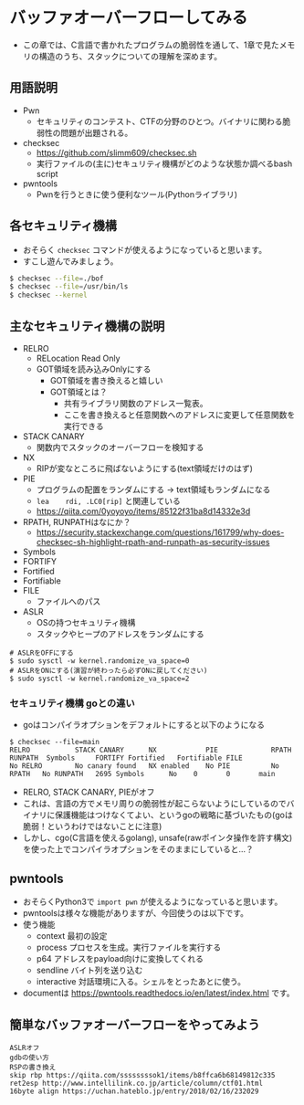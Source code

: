 # バッファオーバーフローしてみる
- この章では、C言語で書かれたプログラムの脆弱性を通して、1章で見たメモリの構造のうち、スタックについての理解を深めます。

## 用語説明
- Pwn
  - セキュリティのコンテスト、CTFの分野のひとつ。バイナリに関わる脆弱性の問題が出題される。
- checksec
  - https://github.com/slimm609/checksec.sh
  - 実行ファイルの(主に)セキュリティ機構がどのような状態か調べるbash script
- pwntools
  - Pwnを行うときに使う便利なツール(Pythonライブラリ)

## 各セキュリティ機構
- おそらく `checksec` コマンドが使えるようになっていると思います。
- すこし遊んでみましょう。
```bash
$ checksec --file=./bof
$ checksec --file=/usr/bin/ls
$ checksec --kernel
```

<!-- TODO -->
<!-- http://sig.tsg.ne.jp/sig-ctf-2017/pwn/2017/05/26/Easy-Pwn.html -->
<!-- https://miso-24.hatenablog.com/entry/2019/10/16/021321 -->
## 主なセキュリティ機構の説明
- RELRO
  - RELocation Read Only
  - GOT領域を読み込みOnlyにする
    - GOT領域を書き換えると嬉しい
    - GOT領域とは？
      - 共有ライブラリ関数のアドレス一覧表。
      - ここを書き換えると任意関数へのアドレスに変更して任意関数を実行できる
- STACK CANARY
  - 関数内でスタックのオーバーフローを検知する
- NX
  - RIPが変なところに飛ばないようにする(text領域だけのはず)
- PIE
  - プログラムの配置をランダムにする -> text領域もランダムになる
  - `lea	rdi, .LC0[rip]` と関連している
  - https://qiita.com/0yoyoyo/items/85122f31ba8d14332e3d
- RPATH, RUNPATHはなにか？
  - https://security.stackexchange.com/questions/161799/why-does-checksec-sh-highlight-rpath-and-runpath-as-security-issues
- Symbols
- FORTIFY
- Fortified
- Fortifiable
- FILE
  - ファイルへのパス
- ASLR
  - OSの持つセキュリティ機構
  - スタックやヒープのアドレスをランダムにする

```
# ASLRをOFFにする
$ sudo sysctl -w kernel.randomize_va_space=0
# ASLRをONにする(演習が終わったら必ずONに戻してください)
$ sudo sysctl -w kernel.randomize_va_space=2
```

### セキュリティ機構 goとの違い

- goはコンパイラオプションをデフォルトにすると以下のようになる

```
$ checksec --file=main
RELRO           STACK CANARY      NX            PIE             RPATH      RUNPATH	Symbols		FORTIFY	Fortified	Fortifiable	FILE
No RELRO        No canary found   NX enabled    No PIE          No RPATH   No RUNPATH   2695 Symbols	  No	0		0		main
```

- RELRO, STACK CANARY, PIEがオフ
- これは、言語の方でメモリ周りの脆弱性が起こらないようにしているのでバイナリに保護機能はつけなくてよい、というgoの戦略に基づいたもの(goは脆弱！というわけではないことに注意)
- しかし、cgo(C言語を使えるgolang), unsafe(rawポインタ操作を許す構文)を使った上でコンパイラオプションをそのままにしていると...？

## pwntools
- おそらくPython3で `import pwn` が使えるようになっていると思います。
- pwntoolsは様々な機能がありますが、今回使うのは以下です。
- 使う機能
  - context 最初の設定
  - process プロセスを生成。実行ファイルを実行する
  - p64 アドレスをpayload向けに変換してくれる
  - sendline バイト列を送り込む
  - interactive 対話環境に入る。シェルをとったあとに使う。
- documentは https://pwntools.readthedocs.io/en/latest/index.html です。

## 簡単なバッファオーバーフローをやってみよう
```
ASLRオフ
gdbの使い方
RSPの書き換え
skip rbp https://qiita.com/ssssssssok1/items/b8ffca6b68149812c335
ret2esp http://www.intellilink.co.jp/article/column/ctf01.html
16byte align https://uchan.hateblo.jp/entry/2018/02/16/232029
```